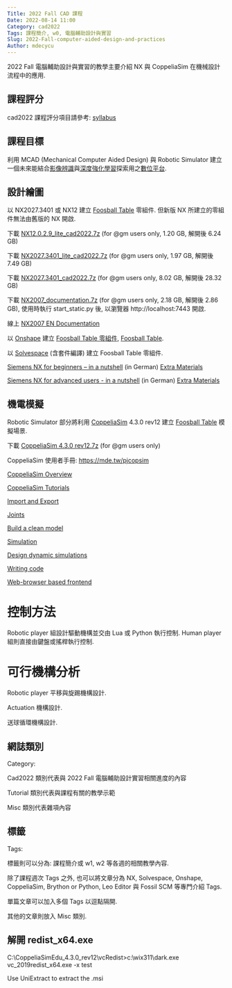 ```yaml
---
Title: 2022 Fall CAD 課程
Date: 2022-08-14 11:00
Category: cad2022
Tags: 課程簡介, w0, 電腦輔助設計與實習
Slug: 2022-Fall-computer-aided-design-and-practices
Author: mdecycu
---
```


2022 Fall 電腦輔助設計與實習的教學主要介紹 NX 與 CoppeliaSim 在機械設計流程中的應用.

<!-- PELICAN_END_SUMMARY -->

課程評分
----

cad2022 課程評分項目請參考: [syllabus]

課程目標
----

利用 MCAD (Mechanical Computer Aided Design) 與 Robotic Simulator 建立一個未來能結合[影像辨識]與[深度強化學習]探索用之[數位平台].


設計繪圖
----

以 NX2027.3401 或 NX12 建立 [Foosball Table] 零組件. 但新版 NX 所建立的零組件無法由舊版的 NX 開啟.

下載 [NX12.0.2.9_lite_cad2022.7z] (for @gm users only, 1.20 GB, 解開後 6.24 GB)

下載 [NX2027.3401_lite_cad2022.7z] (for @gm users only, 1.97 GB, 解開後 7.49 GB)

下載 [NX2027.3401_cad2022.7z] (for @gm users only, 8.02 GB, 解開後 28.32 GB)

下載 [NX2007_documentation.7z] (for @gm users only, 2.18 GB, 解開後 2.86 GB), 使用時執行 start_static.py 後, 以瀏覽器 http://localhost:7443 開啟.

線上 [NX2007 EN Documentation]

以 [Onshape] 建立 [Foosball Table 零組件], [Foosball Table].

以 [Solvespace] (含套件編譯) 建立 Foosball Table 零組件.

[Siemens NX for beginners – in a nutshell] (in German) <a href="https://storage.googleapis.com/sgw-extras/zip/2020/978-3-658-29589-9.zip">Extra Materials</a>

[Siemens NX for advanced users - in a nutshell] (in German) <a href="https://storage.googleapis.com/sgw-extras/zip/2020/978-3-658-31561-0.zip">Extra Materials</a>

[syllabus]: https://mde.tw/content/cad-syllabus.html
[影像辨識]: https://en.wikipedia.org/wiki/Computer_vision#Recognition
[深度強化學習]: https://en.wikipedia.org/wiki/Deep_reinforcement_learning
[數位平台]: https://en.wikipedia.org/wiki/Digital_platform_(infrastructure)
[Foosball Table 零組件]: https://cad.onshape.com/documents/f942bc02bd60de603095cd9d/w/e3af941ed5245875e39138d0/e/af657625f78911e9e727c91a?renderMode=0&uiState=630373bdbf13ba67fd289e74
[Foosball Table]: https://cad.onshape.com/documents/0c152a911938d7352961b194/w/be224609ad39a35fc1439f95/e/a88aca1714001e9f86f16e49?renderMode=0&uiState=630374f7bf13ba67fd28a339
[CoppeliaSim Overview]: https://mde.tw/pjcopsim/content/welcome.html
[CoppeliaSim Tutorials]: https://mde.tw/pjcopsim/content/tutorials.html
[Import and Export]: https://mde.tw/pjcopsim/content/importExport.html
[Joints]: https://mde.tw/pjcopsim/content/joints.html
[Build a clean model]: https://mde.tw/pjcopsim/content/buildingAModelTutorial.html
[Simulation]: https://mde.tw/pjcopsim/content/simulation.html
[Design dynamic simulations]: https://mde.tw/pjcopsim/content/designingDynamicSimulations.html
[Writing code]: https://mde.tw/pjcopsim/content/writingCode.html
[Web-browser based frontend]: https://mde.tw/pjcopsim/content/externalFrontEnd.html
[NX12.0.2.9_lite_cad2022.7z]: https://gmnfuedutw-my.sharepoint.com/:u:/g/personal/yen_gm_nfu_edu_tw/Eb7GeAUGMANEkijnWXGNH60BltYzKwkkffas3JhzgwnmxQ?e=K4HKXF
[NX2027.3401_lite_cad2022.7z]: https://gmnfuedutw-my.sharepoint.com/:u:/g/personal/yen_gm_nfu_edu_tw/EfvS63_7udVPhe-xlXrYPCMBVTUEEona5_QXwHdZD_8Vww?e=LNczOS
[NX2027.3401_cad2022.7z]: https://gmnfuedutw-my.sharepoint.com/:u:/g/personal/yen_gm_nfu_edu_tw/EfC-9gy1PN9MmJtpD9VO5KcB3kehP6VVVgmQt3ej5D_BIQ?e=deXuWs
[NX2007_documentation.7z]: https://gmnfuedutw-my.sharepoint.com/:u:/g/personal/yen_gm_nfu_edu_tw/EaB-i6asiRdNnaTBAsjnw1EBiDqBMyHlWo-RiXglNgYPRA?e=cy51X7
[NX2007 EN Documentation]: https://docs.sw.siemens.com/en-US/release/209349590/NX%202007%20Series
[CoppeliaSim 4.3.0 rev12.7z]: https://gmnfuedutw-my.sharepoint.com/:u:/g/personal/yen_gm_nfu_edu_tw/ESXbxhDmlUhBmPTUqAdTrLEBjvaqzZupKcgviAmxWGQdjQ
[CoppeliaSim]: https://www.coppeliarobotics.com/
[Solvespace]: https://solvespace.com
[Onshape]: https://www.onshape.com
[Siemens NX for beginners – in a nutshell]: https://link.springer.com/book/10.1007/978-3-658-29589-9
[Siemens NX for advanced users - in a nutshell]: https://link.springer.com/book/10.1007/978-3-658-31561-0

機電模擬
----

Robotic Simulator 部分將利用 [CoppeliaSim] 4.3.0 rev12 建立 [Foosball Table] 模擬場景.

下載 [CoppeliaSim 4.3.0 rev12.7z] (for @gm users only)

CoppeliaSim 使用者手冊: <https://mde.tw/pjcopsim>

[CoppeliaSim Overview]

[CoppeliaSim Tutorials]

[Import and Export]

[Joints]

[Build a clean model]

[Simulation]

[Design dynamic simulations]

[Writing code]

[Web-browser based frontend]

控制方法
====

Robotic player 組設計驅動機構並交由 Lua 或 Python 執行控制. Human player 組則直接由鍵盤或搖桿執行控制.

可行機構分析
====

Robotic player 平移與旋踢機構設計.

Actuation 機構設計.

送球循環機構設計.

網誌類別
----

Category:

Cad2022 類別代表與 2022 Fall 電腦輔助設計實習相關進度的內容

Tutorial 類別代表與課程有關的教學示範

Misc 類別代表雜項內容

標籤
----

Tags:

標籤則可以分為: 課程簡介或 w1, w2 等各週的相關教學內容.

除了課程週次 Tags 之外, 也可以將文章分為 NX, Solvespace, Onshape, CoppeliaSim, Brython or Python, Leo Editor 與 Fossil SCM 等專門介紹 Tags.

單篇文章可以加入多個 Tags 以逗點隔開.

其他的文章則放入 Misc 類別.

解開 redist_x64.exe
----

C:\CoppeliaSimEdu_4.3.0_rev12\vcRedist>c:\wix311\dark.exe vc_2019redist_x64.exe -x test

Use UniExtract to extract the .msi




